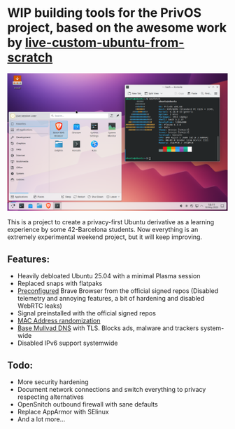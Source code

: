 # WIP building tools for the PrivOS project, based on the awesome work by [live-custom-ubuntu-from-scratch](https://github.com/mvallim/live-custom-ubuntu-from-scratch)

![Screenshot](https://raw.githubusercontent.com/polkaulfield/privOS-builder/refs/heads/25.04/images/privos.png)

This is a project to create a privacy-first Ubuntu derivative as a learning experience by some 42-Barcelona students.
Now everything is an extremely experimental weekend project, but it will keep improving.

## Features:
* Heavily debloated Ubuntu 25.04 with a minimal Plasma session
* Replaced snaps with flatpaks
* [Preconfigured](https://forum.qubes-os.org/t/set-custom-preferences-for-brave-browser-in-disposable-qube/27351) Brave Browser from the official signed repos (Disabled telemetry and annoying features, a bit of hardening and disabled WebRTC leaks)
* Signal preinstalled with the official signed repos
* [MAC Address randomization](https://wiki.archlinux.org/title/NetworkManager#Configuring_MAC_address_randomization)
* [Base Mullvad DNS](https://mullvad.net/en/help/dns-over-https-and-dns-over-tls#linux) with TLS. Blocks ads, malware and trackers system-wide
* Disabled IPv6 support systemwide

## Todo:
* More security hardening
* Document network connections and switch everything to privacy respecting alternatives
* OpenSnitch outbound firewall with sane defaults
* Replace AppArmor with SElinux
* And a lot more...